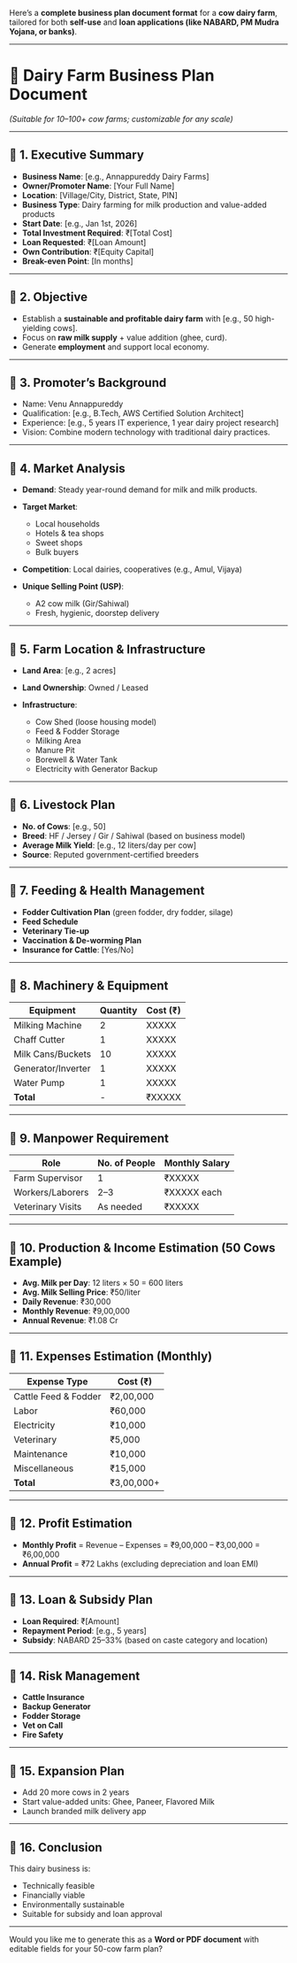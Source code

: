 Here’s a **complete business plan document format** for a **cow dairy farm**, tailored for both **self-use** and **loan applications (like NABARD, PM Mudra Yojana, or banks)**.

---

# 📝 **Dairy Farm Business Plan Document**

*(Suitable for 10–100+ cow farms; customizable for any scale)*

---

## 📌 1. Executive Summary

* **Business Name**: \[e.g., Annappureddy Dairy Farms]
* **Owner/Promoter Name**: \[Your Full Name]
* **Location**: \[Village/City, District, State, PIN]
* **Business Type**: Dairy farming for milk production and value-added products
* **Start Date**: \[e.g., Jan 1st, 2026]
* **Total Investment Required**: ₹\[Total Cost]
* **Loan Requested**: ₹\[Loan Amount]
* **Own Contribution**: ₹\[Equity Capital]
* **Break-even Point**: \[In months]

---

## 📌 2. Objective

* Establish a **sustainable and profitable dairy farm** with \[e.g., 50 high-yielding cows].
* Focus on **raw milk supply** + value addition (ghee, curd).
* Generate **employment** and support local economy.

---

## 📌 3. Promoter’s Background

* Name: Venu Annappureddy
* Qualification: \[e.g., B.Tech, AWS Certified Solution Architect]
* Experience: \[e.g., 5 years IT experience, 1 year dairy project research]
* Vision: Combine modern technology with traditional dairy practices.

---

## 📌 4. Market Analysis

* **Demand**: Steady year-round demand for milk and milk products.
* **Target Market**:

  * Local households
  * Hotels & tea shops
  * Sweet shops
  * Bulk buyers
* **Competition**: Local dairies, cooperatives (e.g., Amul, Vijaya)
* **Unique Selling Point (USP)**:

  * A2 cow milk (Gir/Sahiwal)
  * Fresh, hygienic, doorstep delivery

---

## 📌 5. Farm Location & Infrastructure

* **Land Area**: \[e.g., 2 acres]
* **Land Ownership**: Owned / Leased
* **Infrastructure**:

  * Cow Shed (loose housing model)
  * Feed & Fodder Storage
  * Milking Area
  * Manure Pit
  * Borewell & Water Tank
  * Electricity with Generator Backup

---

## 📌 6. Livestock Plan

* **No. of Cows**: \[e.g., 50]
* **Breed**: HF / Jersey / Gir / Sahiwal (based on business model)
* **Average Milk Yield**: \[e.g., 12 liters/day per cow]
* **Source**: Reputed government-certified breeders

---

## 📌 7. Feeding & Health Management

* **Fodder Cultivation Plan** (green fodder, dry fodder, silage)
* **Feed Schedule**
* **Veterinary Tie-up**
* **Vaccination & De-worming Plan**
* **Insurance for Cattle**: \[Yes/No]

---

## 📌 8. Machinery & Equipment

| Equipment          | Quantity | Cost (₹) |
| ------------------ | -------- | -------- |
| Milking Machine    | 2        | XXXXX    |
| Chaff Cutter       | 1        | XXXXX    |
| Milk Cans/Buckets  | 10       | XXXXX    |
| Generator/Inverter | 1        | XXXXX    |
| Water Pump         | 1        | XXXXX    |
| **Total**          | -        | ₹XXXXX   |

---

## 📌 9. Manpower Requirement

| Role              | No. of People | Monthly Salary |
| ----------------- | ------------- | -------------- |
| Farm Supervisor   | 1             | ₹XXXXX         |
| Workers/Laborers  | 2–3           | ₹XXXXX each    |
| Veterinary Visits | As needed     | ₹XXXXX         |

---

## 📌 10. Production & Income Estimation (50 Cows Example)

* **Avg. Milk per Day**: 12 liters × 50 = 600 liters
* **Avg. Milk Selling Price**: ₹50/liter
* **Daily Revenue**: ₹30,000
* **Monthly Revenue**: ₹9,00,000
* **Annual Revenue**: ₹1.08 Cr

---

## 📌 11. Expenses Estimation (Monthly)

| Expense Type         | Cost (₹)   |
| -------------------- | ---------- |
| Cattle Feed & Fodder | ₹2,00,000  |
| Labor                | ₹60,000    |
| Electricity          | ₹10,000    |
| Veterinary           | ₹5,000     |
| Maintenance          | ₹10,000    |
| Miscellaneous        | ₹15,000    |
| **Total**            | ₹3,00,000+ |

---

## 📌 12. Profit Estimation

* **Monthly Profit** = Revenue – Expenses
  \= ₹9,00,000 – ₹3,00,000 = ₹6,00,000
* **Annual Profit** = ₹72 Lakhs (excluding depreciation and loan EMI)

---

## 📌 13. Loan & Subsidy Plan

* **Loan Required**: ₹\[Amount]
* **Repayment Period**: \[e.g., 5 years]
* **Subsidy**: NABARD 25–33% (based on caste category and location)

---

## 📌 14. Risk Management

* **Cattle Insurance**
* **Backup Generator**
* **Fodder Storage**
* **Vet on Call**
* **Fire Safety**

---

## 📌 15. Expansion Plan

* Add 20 more cows in 2 years
* Start value-added units: Ghee, Paneer, Flavored Milk
* Launch branded milk delivery app

---

## 📌 16. Conclusion

This dairy business is:

* Technically feasible
* Financially viable
* Environmentally sustainable
* Suitable for subsidy and loan approval

---

Would you like me to generate this as a **Word or PDF document** with editable fields for your 50-cow farm plan?
